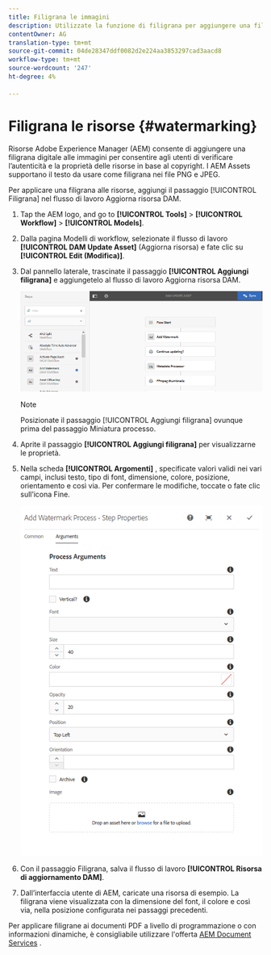```yaml
---
title: Filigrana le immagini
description: Utilizzate la funzione di filigrana per aggiungere una filigrana digitale alle immagini PNG e JPEG.
contentOwner: AG
translation-type: tm+mt
source-git-commit: 04de28347ddf0082d2e224aa3853297cad3aacd8
workflow-type: tm+mt
source-wordcount: '247'
ht-degree: 4%

---
```



# Filigrana le risorse {#watermarking}

Risorse  Adobe Experience Manager (AEM) consente di aggiungere una filigrana digitale alle immagini per consentire agli utenti di verificare l’autenticità e la proprietà delle risorse in base al copyright. I AEM Assets supportano il testo da usare come filigrana nei file PNG e JPEG.

Per applicare una filigrana alle risorse, aggiungi il passaggio [!UICONTROL Filigrana] nel flusso di lavoro Aggiorna risorsa  DAM.

1. Tap the AEM logo, and go to **[!UICONTROL Tools]** > **[!UICONTROL Workflow]** > **[!UICONTROL Models]**.
1. Dalla pagina Modelli di workflow, selezionate il flusso di lavoro **[!UICONTROL DAM Update Asset]** (Aggiorna risorsa) e fate clic su **[!UICONTROL Edit (Modifica)]**.

1. Dal pannello laterale, trascinate il passaggio **[!UICONTROL Aggiungi filigrana]** e aggiungetelo al flusso di lavoro Aggiorna risorsa  DAM.

   ![Scurisci il passaggio della filigrana nel flusso di lavoro della risorsa di aggiornamento DAM](assets/add_watermark_step_aem_assets.png)

   >[!NOTE]
   >
   >Posizionate il passaggio [!UICONTROL Aggiungi filigrana] ovunque prima del passaggio Miniatura  processo.

1. Aprite il passaggio **[!UICONTROL Aggiungi filigrana]** per visualizzarne le proprietà.
1. Nella scheda **[!UICONTROL Argomenti]** , specificate valori validi nei vari campi, inclusi testo, tipo di font, dimensione, colore, posizione, orientamento e così via. Per confermare le modifiche, toccate o fate clic sull’icona Fine.

   ![Fornire gli argomenti nel passaggio Aggiungi filigrana in Risorse](assets/arguments_add_watermark_aem_assets.png)

1. Con il passaggio Filigrana, salva il flusso di lavoro **[!UICONTROL Risorsa di aggiornamento DAM]**.
1. Dall’interfaccia utente di AEM, caricate una risorsa di esempio. La filigrana viene visualizzata con la dimensione del font, il colore e così via, nella posizione configurata nei passaggi precedenti.

Per applicare filigrane ai documenti PDF a livello di programmazione o con informazioni dinamiche, è consigliabile utilizzare l&#39;offerta [AEM Document Services](/help/forms/using/overview-aem-document-services.md) .
